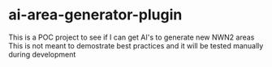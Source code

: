 
# ai-area-generator-plugin
This is a POC project to see if I can get AI's to generate new NWN2 areas
This is not meant to demostrate best practices and it will be tested manually during development


